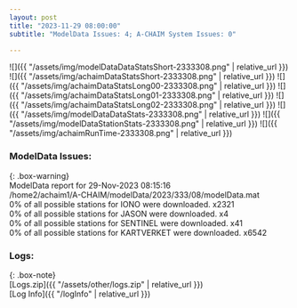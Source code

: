 ```yaml
---
layout: post
title: "2023-11-29 08:00:00"
subtitle: "ModelData Issues: 4; A-CHAIM System Issues: 0"

---
```


![]({{ "/assets/img/modelDataDataStatsShort-2333308.png" | relative_url }})
![]({{ "/assets/img/achaimDataStatsShort-2333308.png" | relative_url }})
![]({{ "/assets/img/achaimDataStatsLong00-2333308.png" | relative_url }})
![]({{ "/assets/img/achaimDataStatsLong01-2333308.png" | relative_url }})
![]({{ "/assets/img/achaimDataStatsLong02-2333308.png" | relative_url }})
![]({{ "/assets/img/modelDataDataStats-2333308.png" | relative_url }})
![]({{ "/assets/img/modelDataStationStats-2333308.png" | relative_url }})
![]({{ "/assets/img/achaimRunTime-2333308.png" | relative_url }})


### ModelData Issues:  
  
{: .box-warning}  
 ModelData report for 29-Nov-2023 08:15:16   
 /home2/achaim1/A-CHAIM/modelData/2023/333/08/modelData.mat   
 0% of all possible stations for IONO were downloaded. x2321   
 0% of all possible stations for JASON were downloaded. x4   
 0% of all possible stations for SENTINEL were downloaded. x41   
 0% of all possible stations for KARTVERKET were downloaded. x6542   
  


### Logs:  
  
{: .box-note}  
[Logs.zip]({{ "/assets/other/logs.zip" | relative_url }})  
[Log Info]({{ "/logInfo" | relative_url }})  
